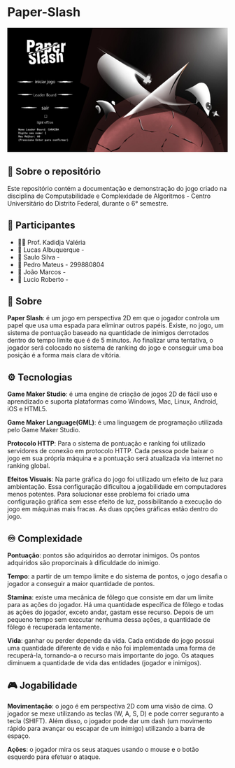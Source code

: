 # Paper-Slash
![Menu do Jogo](Paper-Slash-Menu.jpeg)


## 🍁 Sobre o repositório
Este repositório contém a documentação e demonstração do jogo criado na disciplina de Computabilidade e Complexidade de Algoritmos - Centro Universitário do Distrito Federal, durante o 6° semestre.

## 👥 Participantes
- 👩‍🏫 Prof. Kadidja Valéria
- 👤 Lucas Albuquerque -
- 👤 Saulo Silva -
- 👤 Pedro Mateus - 299880804
- 👤 João Marcos -
- 👤 Lucio Roberto -

## 📰 Sobre
 **Paper Slash**: é um jogo em perspectiva 2D em que o jogador controla um papel que usa uma espada para eliminar outros papéis. Existe, no jogo, um sistema de pontuação baseado na quantidade de inimigos derrotados dentro do tempo limite que é de 5 minutos. Ao finalizar uma tentativa, o jogador será colocado no sistema de ranking do jogo e conseguir uma boa posição é a forma mais clara de vitória.

## ⚙️ Tecnologias
 **Game Maker Studio**: é uma engine de criação de jogos 2D de fácil uso e aprendizado e suporta plataformas como Windows, Mac, Linux, Android, iOS e HTML5.
 
 **Game Maker Language(GML)**: é uma linguagem de programação utilizada pelo Game Maker Studio.

 **Protocolo HTTP**: Para o sistema de pontuação e ranking foi utilizado servidores de conexão em protocolo HTTP. Cada pessoa pode baixar o jogo em sua própria máquina e a pontuação será atualizada via internet no ranking global.

 **Efeitos Visuais**: Na parte gráfica do jogo foi utilizado um efeito de luz para ambientação. Essa configuração dificultou a jogabilidade em computadores menos potentes. Para solucionar esse problema foi criado uma configuração gráfica sem esse efeito de luz, possibilitando a execução do jogo em máquinas mais fracas. As duas opções gráficas estão dentro do jogo.

## ♾️ Complexidade
 **Pontuação**: pontos são adquiridos ao derrotar inimigos. Os pontos adquiridos são proporcinais à dificuldade do inimigo.
 
 **Tempo**: a partir de um tempo limite e do sistema de pontos, o jogo desafia o jogador a conseguir a maior quantidade de pontos.

 **Stamina**: existe uma mecânica de fôlego que consiste em dar um limite para as ações do jogador. Há uma quantidade específica de fôlego e todas as ações do jogador, exceto andar, gastam esse recurso. Depois de um pequeno tempo sem executar nenhuma dessa ações, a quantidade de fôlego é recuperada lentamente.

 **Vida**: ganhar ou perder depende da vida. Cada entidade do jogo possui uma quantidade diferente de vida e não foi implementada uma forma de recuperá-la, tornando-a o recurso mais importante do jogo. Os ataques diminuem a quantidade de vida das entidades (jogador e inimigos).

## 🎮 Jogabilidade
 **Movimentação**: o jogo é em perspectiva 2D com uma visão de cima. O jogador se mexe utilizando as teclas (W, A, S, D) e pode correr seguranto a tecla (SHIFT). Além disso, o jogador pode dar um dash (um movimento rápido para avançar ou escapar de um inimigo) utilizando a barra de espaço.
 
 **Ações**: o jogador mira os seus ataques usando o mouse e o botão esquerdo para efetuar o ataque. 
